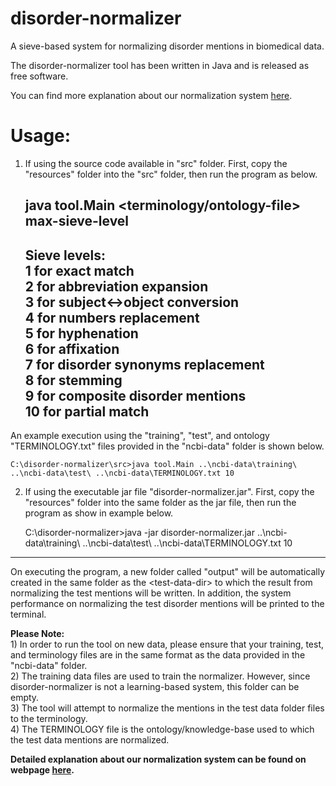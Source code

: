 # disorder-normalizer
A sieve-based system for normalizing disorder mentions in biomedical data.

The disorder-normalizer tool has been written in Java and is released as free software.

You can find more explanation about our normalization system <a href="http://www.hlt.utdallas.edu/~jld082000/normalization/">here</a>.

# Usage:

1) If using the source code available in "src" folder. First, copy the "resources" folder into the "src" folder, then run the program as below.

    java tool.Main <training-data-dir> <test-data-dir> <terminology/ontology-file> max-sieve-level  
    ---------------------  
    Sieve levels:  
    1 for exact match  
    2 for abbreviation expansion  
    3 for subject<->object conversion  
    4 for numbers replacement  
    5 for hyphenation  
    6 for affixation  
    7 for disorder synonyms replacement  
    8 for stemming  
    9 for composite disorder mentions  
    10 for partial match  
    ---------------------  

An example execution using the "training", "test", and ontology "TERMINOLOGY.txt" files provided in the "ncbi-data" folder is shown below.

    C:\disorder-normalizer\src>java tool.Main ..\ncbi-data\training\ ..\ncbi-data\test\ ..\ncbi-data\TERMINOLOGY.txt 10

2) If using the executable jar file "disorder-normalizer.jar". First, copy the "resources" folder into the same folder as the jar file, then run the program as show in example below.

    C:\disorder-normalizer>java -jar disorder-normalizer.jar ..\ncbi-data\training\ ..\ncbi-data\test\ ..\ncbi-data\TERMINOLOGY.txt 10

---------------  
On executing the program, a new folder called "output" will be automatically created in the same folder 
as the \<test-data-dir\> to which the result from normalizing the test mentions will be written. 
In addition, the system performance on normalizing the test disorder mentions will be printed to the terminal.

**Please Note:**  
    1) In order to run the tool on new data, please ensure that your training, test, and terminology files are in the same format as the data provided in the "ncbi-data" folder.  
    2) The training data files are used to train the normalizer. However, since disorder-normalizer is not a learning-based system, this folder can be empty.  
    3) The tool will attempt to normalize the mentions in the test data folder files to the terminology.  
    4) The TERMINOLOGY file is the ontology/knowledge-base used to which the test data mentions are normalized.

**Detailed explanation about our normalization system can be found on webpage <a href="http://www.hlt.utdallas.edu/~jld082000/normalization/">here</a>.**
